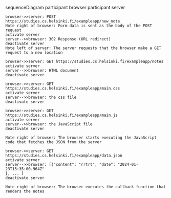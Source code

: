 sequenceDiagram
participant browser
participant server


    browser->>server: POST https://studies.cs.helsinki.fi/exampleapp/new_note
    Note right of browser: Form data is sent as the body of the POST request
    activate server
    server-->>browser: 302 Response (URL redirect)
    deactivate server
    Note left of server: The server requests that the browser make a GET request to a new location

    browser->>server: GET https://studies.cs.helsinki.fi/exampleapp/notes
    activate server
    server-->>browser: HTML document
    deactivate server

    browser->>server: GET https://studies.cs.helsinki.fi/exampleapp/main.css
    activate server
    server-->>browser: the css file
    deactivate server

    browser->>server: GET https://studies.cs.helsinki.fi/exampleapp/main.js
    activate server
    server-->>browser: the JavaScript file
    deactivate server

    Note right of browser: The browser starts executing the JavaScript code that fetches the JSON from the server

    browser->>server: GET https://studies.cs.helsinki.fi/exampleapp/data.json
    activate server
    server-->>browser: [{"content": "rrtrt", "date": "2024-01-23T15:35:00.964Z"
    }, ... ]
    deactivate server

    Note right of browser: The browser executes the callback function that renders the notes